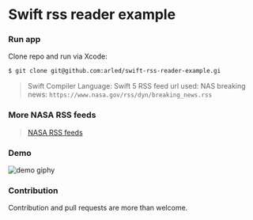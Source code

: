 # Swift rss reader example

### Run app

Clone repo and run via Xcode:

```sh
$ git clone git@github.com:arled/swift-rss-reader-example.gi
```

> Swift Compiler Language: Swift 5
> RSS feed url used: NAS breaking news: `https://www.nasa.gov/rss/dyn/breaking_news.rss`

### More NASA RSS feeds

> [NASA RSS feeds](https://www.nasa.gov/content/nasa-rss-feeds)

### Demo

![demo giphy](https://media.giphy.com/media/Sd8h5urla8yQ3Iplu7/giphy.gif)

### Contribution

Contribution and pull requests are more than welcome.
